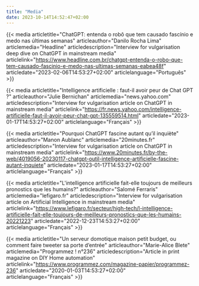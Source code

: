 ```yaml
---
title: "Media"
date: 2023-10-14T14:52:47+02:00
---
```

{{< media articletitle="ChatGPT: entenda o robô que tem causado fascínio e medo nas últimas semanas" articleauthor="Danilo Rocha Lima" articlemedia="Headline" articledescription="Interview for vulgarisation deep dive on ChatGPT in mainstream media" articlelink="https://www.headline.com.br/chatgpt-entenda-o-robo-que-tem-causado-fascinio-e-medo-nas-ultimas-semanas-eabea48f" articledate="2023-02-06T14:53:27+02:00" articlelanguage="Português" >}}

{{< media articletitle="Intelligence artificielle : faut-il avoir peur de Chat GPT ?" articleauthor="Julie Bernichan" articlemedia="news.yahoo.com" articledescription="Interview for vulgarisation article on ChatGPT in mainstream media" articlelink="https://fr.news.yahoo.com/intelligence-artificielle-faut-il-avoir-peur-chat-gpt-135559514.html" articledate="2023-01-17T14:53:27+02:00" articlelanguage="Français" >}}

{{< media articletitle="Pourquoi ChatGPT fascine autant qu’il inquiète" articleauthor="Manon Aublanc" articlemedia="20minutes.fr" articledescription="Interview for vulgarisation article on ChatGPT in mainstream media" articlelink="https://www.20minutes.fr/by-the-web/4019056-20230117-chatgpt-outil-intelligence-artificielle-fascine-autant-inquiete" articledate="2023-01-17T14:53:27+02:00" articlelanguage="Français" >}}

{{< media articletitle="L'intelligence artificielle fait-elle toujours de meilleurs pronostics que les humains?" articleauthor="Salomé Ferraris" articlemedia="lefigaro.fr" articledescription="Interview for vulgarisation article on Artificial Intelligence in mainstream media" articlelink="https://www.lefigaro.fr/secteur/high-tech/l-intelligence-artificielle-fait-elle-toujours-de-meilleurs-pronostics-que-les-humains-20221223" articledate="2022-12-23T14:53:27+02:00" articlelanguage="Français" >}}


{{< media articletitle="Un serveur domotique maison petit budget, ou comment faire tweeter sa porte d’entrée" articleauthor="Marie-Alice Blete" articlemedia="Programmez ! n°236" articledescription="Article in print magazine on DIY Home automation" articlelink="https://www.programmez.com/magazine-papier/programmez-236" articledate="2020-01-03T14:53:27+02:00" articlelanguage="Français" >}}